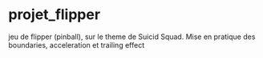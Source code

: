 # projet_flipper
jeu de flipper (pinball), sur le theme de Suicid Squad. Mise en pratique des boundaries, acceleration et trailing effect
